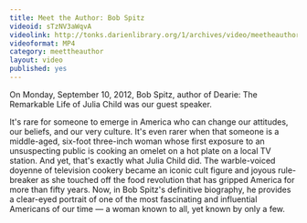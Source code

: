 ```yaml
---
title: Meet the Author: Bob Spitz
videoid: sTzNV3aWqvA
videolink: http://tonks.darienlibrary.org/1/archives/video/meetheauthor/20120910_bob_spitz.m4v
videoformat: MP4
category: meettheauthor
layout: video
published: yes
---
```


On Monday, September 10, 2012, Bob Spitz, author of Dearie: The Remarkable Life of Julia Child was our guest speaker. 

It's rare for someone to emerge in America who can change our attitudes, our beliefs, and our very culture. It's even rarer when that someone is a middle-aged, six-foot three-inch woman whose first exposure to an unsuspecting public is cooking an omelet on a hot plate on a local TV station. And yet, that's exactly what Julia Child did. The warble-voiced doyenne of television cookery became an iconic cult figure and joyous rule-breaker as she touched off the food revolution that has gripped America for more than fifty years. Now, in Bob Spitz's definitive biography, he provides a clear-eyed portrait of one of the most fascinating and influential Americans of our time — a woman known to all, yet known by only a few.